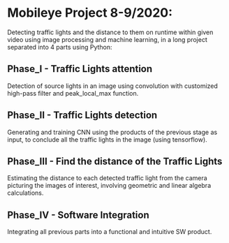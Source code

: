 # Mobileye Project 8-9/2020:
Detecting traffic lights and the distance to them on runtime within given video using image processing and machine learning, in a long project separated into 4 parts using Python:
## Phase_I - Traffic Lights attention
Detection of source lights in an image using convolution with customized high-pass filter and peak_local_max function.
## Phase_II - Traffic Lights detection
Generating and training CNN using the products of the previous stage as input, to conclude all the traffic lights in the image (using tensorflow).
## Phase_III - Find the distance of the Traffic Lights
Estimating the distance to each detected traffic light from the camera picturing the images of interest, involving geometric and linear algebra calculations.
## Phase_IV - Software Integration
Integrating all previous parts into a functional and intuitive SW product.
